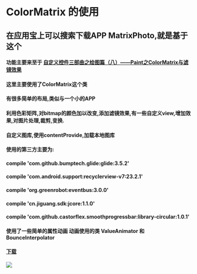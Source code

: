 #  ColorMatrix 的使用
##  在应用宝上可以搜索下载APP MatrixPhoto,就是基于这个
####  功能主要来至于 [自定义控件三部曲之绘图篇（八）——Paint之ColorMatrix与滤镜效果](http://blog.csdn.net/harvic880925/article/details/51187277)
####  这里主要使用了ColorMatrix这个类
####  有很多简单的布局,类似与一个小的APP
####  利用色彩矩阵,对bitmap的颜色加以改变,添加滤镜效果,有一些自定义view,增加效果,对图片处理,裁剪,变换.
####  自定义图库,使用contentProvide,加载本地图库
####  使用的第三方主要为:
####  compile 'com.github.bumptech.glide:glide:3.5.2'
####  compile 'com.android.support:recyclerview-v7:23.2.1'
####  compile 'org.greenrobot:eventbus:3.0.0'
####  compile 'cn.jiguang.sdk:jcore:1.1.0'
####  compile 'com.github.castorflex.smoothprogressbar:library-circular:1.0.1'
#### 使用了一些简单的属性动画   动画使用的类 ValueAnimator 和 BounceInterpolator
#### [下载](http://app.qq.com/#id=detail&appid=1105962710)
![](http://upload-images.jianshu.io/upload_images/3001453-7fc76659461b6b8e.png)


